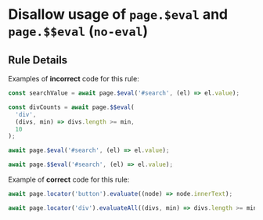 # Disallow usage of `page.$eval` and `page.$$eval` (`no-eval`)

## Rule Details

Examples of **incorrect** code for this rule:

```javascript
const searchValue = await page.$eval('#search', (el) => el.value);

const divCounts = await page.$$eval(
  'div',
  (divs, min) => divs.length >= min,
  10
);

await page.$eval('#search', (el) => el.value);

await page.$$eval('#search', (el) => el.value);
```

Example of **correct** code for this rule:

```javascript
await page.locator('button').evaluate((node) => node.innerText);

await page.locator('div').evaluateAll((divs, min) => divs.length >= min, 10);
```
